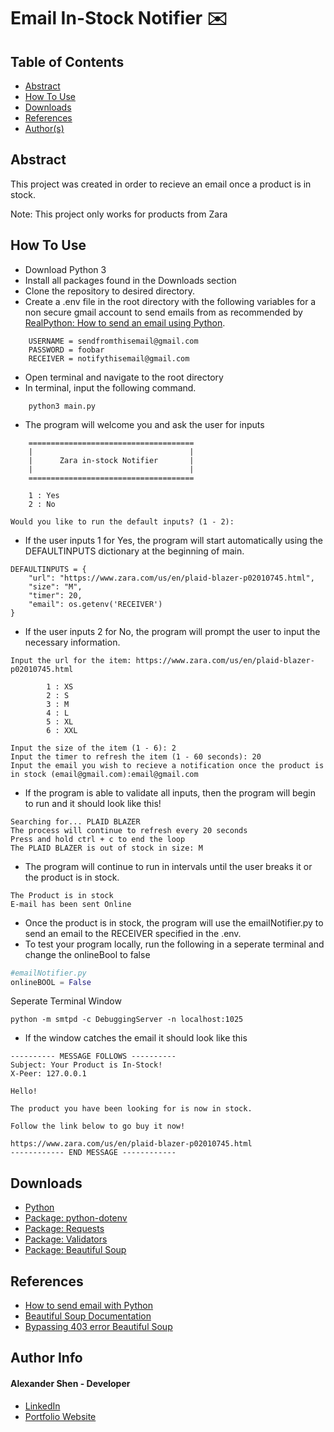 # Email In-Stock Notifier ✉️

## Table of Contents
- [Abstract](#Abstract)
- [How To Use](#how-to-use)
- [Downloads](#downloads)
- [References](#references)
- [Author(s)](#author-info)

## Abstract
This project was created in order to recieve an email once a product is in stock.

Note: This project only works for products from Zara

## How To Use
- Download Python 3
- Install all packages found in the Downloads section
- Clone the repository to desired directory.
- Create a .env file in the root directory with the following variables for a non secure gmail account to send emails from as recommended by [RealPython: How to send an email using Python](https://realpython.com/python-send-email/).
```
    USERNAME = sendfromthisemail@gmail.com
    PASSWORD = foobar
    RECEIVER = notifythisemail@gmail.com
```
- Open terminal and navigate to the root directory
- In terminal, input the following command.
```
    python3 main.py
```
- The program will welcome you and ask the user for inputs
```
    =====================================
    |                                   |
    |      Zara in-stock Notifier       |
    |                                   |
    =====================================

    1 : Yes
    2 : No
    
Would you like to run the default inputs? (1 - 2): 
```
- If the user inputs 1 for Yes, the program will start automatically using the DEFAULTINPUTS dictionary at the beginning of main.
```
DEFAULTINPUTS = {
    "url": "https://www.zara.com/us/en/plaid-blazer-p02010745.html",
    "size": "M",
    "timer": 20,
    "email": os.getenv('RECEIVER')
}
```
- If the user inputs 2 for No, the program will prompt the user to input the necessary information.
```
Input the url for the item: https://www.zara.com/us/en/plaid-blazer-p02010745.html

        1 : XS
        2 : S
        3 : M
        4 : L
        5 : XL
        6 : XXL
        
Input the size of the item (1 - 6): 2
Input the timer to refresh the item (1 - 60 seconds): 20
Input the email you wish to recieve a notification once the product is in stock (email@gmail.com):email@gmail.com
```
- If the program is able to validate all inputs, then the program will begin to run and it should look like this!
```
Searching for... PLAID BLAZER
The process will continue to refresh every 20 seconds
Press and hold ctrl + c to end the loop
The PLAID BLAZER is out of stock in size: M
```
- The program will continue to run in intervals until the user breaks it or the product is in stock.
```
The Product is in stock
E-mail has been sent Online
```
- Once the product is in stock, the program will use the emailNotifier.py to send an email to the RECEIVER specified in the .env.
- To test your program locally, run the following in a seperate terminal and change the onlineBool to false
```python
#emailNotifier.py
onlineBOOL = False
```
Seperate Terminal Window
```
python -m smtpd -c DebuggingServer -n localhost:1025
```
- If the window catches the email it should look like this
```
---------- MESSAGE FOLLOWS ----------
Subject: Your Product is In-Stock!
X-Peer: 127.0.0.1

Hello!

The product you have been looking for is now in stock.

Follow the link below to go buy it now!

https://www.zara.com/us/en/plaid-blazer-p02010745.html
------------ END MESSAGE ------------
```

## Downloads
- [Python](https://www.python.org/downloads/)
- [Package: python-dotenv](https://pypi.org/project/python-dotenv/)
- [Package: Requests](https://pypi.org/project/requests/)
- [Package: Validators](https://pypi.org/project/validators/)
- [Package: Beautiful Soup](https://pypi.org/project/beautifulsoup4/)

## References
- [How to send email with Python](https://realpython.com/python-send-email/)
- [Beautiful Soup Documentation](https://www.crummy.com/software/BeautifulSoup/bs4/doc/)
- [Bypassing 403 error Beautiful Soup](https://www.youtube.com/watch?v=6RfyXcf_vQo)

## Author Info
#### Alexander Shen - Developer
- [LinkedIn](https://www.linkedin.com/in/shenalexw/)
- [Portfolio Website](https://shenalexw.github.io/)
